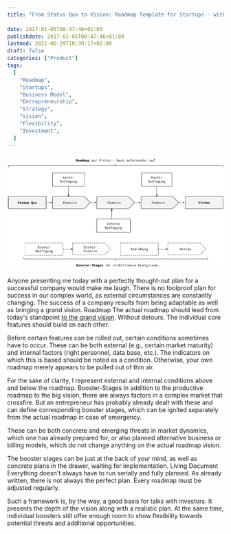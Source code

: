 ```yaml
---
title: "From Status Quo to Vision: Roadmap Template for Startups - with Booster Stages!"

date: 2017-01-05T08:47:46+01:00
publishdate: 2017-01-05T08:47:46+01:00
lastmod: 2021-06-29T10:39:17+02:00
draft: false
categories: ["Product"]
tags:
  [
    "Roadmap",
    "Startups",
    "Business Model",
    "Entrepreneurship",
    "Strategy",
    "Vision",
    "Flexibility",
    "Investment",
  ]
---
```


![](2016-12-21-Roadmap.png)

Anyone presenting me today with a perfectly thought-out plan for a successful company would make me laugh. There is no foolproof plan for success in our complex world, as external circumstances are constantly changing. The success of a company results from being adaptable as well as bringing a grand vision.
Roadmap
The actual roadmap should lead from today's standpoint [to the grand vision](https://klaus-breyer.de/blog/entrepreneurship/von-der-idee-zur-vision-der-eigene-handlungsspielraum-als-sliding-window/1808). Without detours. The individual core features should build on each other.

Before certain features can be rolled out, certain conditions sometimes have to occur. These can be both external (e.g., certain market maturity) and internal factors (right personnel, data base, etc.). The indicators on which this is based should be noted as a condition. Otherwise, your own roadmap merely appears to be pulled out of thin air.

For the sake of clarity, I represent external and internal conditions above and below the roadmap.
Booster-Stages
In addition to the productive roadmap to the big vision, there are always factors in a complex market that crossfire. But an entrepreneur has probably already dealt with these and can define corresponding booster stages, which can be ignited separately from the actual roadmap in case of emergency.

These can be both concrete and emerging threats in market dynamics, which one has already prepared for, or also planned alternative business or billing models, which do not change anything on the actual roadmap vision.

The booster stages can be just at the back of your mind, as well as concrete plans in the drawer, waiting for implementation.
Living Document
Everything doesn't always have to run serially and fully planned. As already written, there is not always the perfect plan. Every roadmap must be adjusted regularly.

Such a framework is, by the way, a good basis for talks with investors. It presents the depth of the vision along with a realistic plan. At the same time, individual boosters still offer enough room to show flexibility towards potential threats and additional opportunities.
